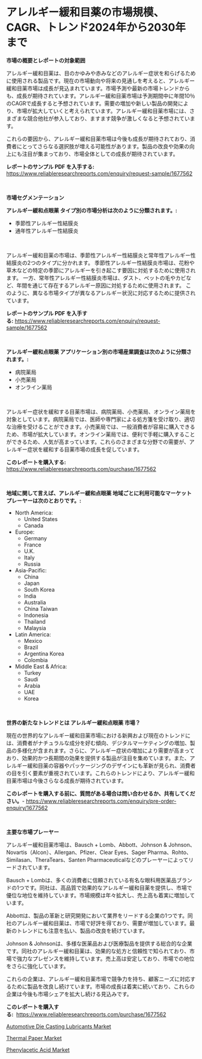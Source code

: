 <p><h1>アレルギー緩和目薬の市場規模、CAGR、トレンド2024年から2030年まで</h1></p><p><strong>市場の概要とレポートの対象範囲</strong></p>
<p><p>アレルギー緩和目薬は、目のかゆみや赤みなどのアレルギー症状を和らげるために使用される製品です。現在の市場動向や将来の見通しを考えると、アレルギー緩和目薬市場は成長が見込まれています。市場予測や最新の市場トレンドからも、成長が期待されています。アレルギー緩和目薬市場は予測期間中に年間10％のCAGRで成長すると予想されています。需要の増加や新しい製品の開発により、市場が拡大していくと考えられています。アレルギー緩和目薬市場には、さまざまな競合他社が参入しており、ますます競争が激しくなると予想されています。</p><p>これらの要因から、アレルギー緩和目薬市場は今後も成長が期待されており、消費者にとってさらなる選択肢が増える可能性があります。製品の改良や効果の向上にも注目が集まっており、市場全体としての成長が期待されています。</p></p>
<p><strong>レポートのサンプル PDF を入手する:</strong> <a href="https://www.reliableresearchreports.com/enquiry/request-sample/1677562">https://www.reliableresearchreports.com/enquiry/request-sample/1677562</a></p>
<p>&nbsp;</p>
<p><strong>市場セグメンテーション</strong></p>
<p><strong>アレルギー緩和点眼薬 タイプ別の市場分析は次のように分類されます。:</strong></p>
<p><ul><li>季節性アレルギー性結膜炎</li><li>通年性アレルギー性結膜炎</li></ul></p>
<p>&nbsp;</p>
<p><p>アレルギー緩和目薬の市場は、季節性アレルギー性結膜炎と常年性アレルギー性結膜炎の2つのタイプに分かれます。 季節性アレルギー性結膜炎市場は、花粉や草木などの特定の季節にアレルギーを引き起こす要因に対処するために使用されます。 一方、常年性アレルギー性結膜炎市場は、ダスト、ペットの毛やカビなど、年間を通じて存在するアレルギー原因に対処するために使用されます。 このように、異なる市場タイプが異なるアレルギー状況に対応するために提供されています。</p></p>
<p><strong>レポートのサンプル PDF を入手する:</strong>&nbsp;<a href="https://www.reliableresearchreports.com/enquiry/request-sample/1677562">https://www.reliableresearchreports.com/enquiry/request-sample/1677562</a></p>
<p>&nbsp;</p>
<p><strong> アレルギー緩和点眼薬 アプリケーション別の市場産業調査は次のように分類されます。:</strong></p>
<p><ul><li>病院薬局</li><li>小売薬局</li><li>オンライン薬局</li></ul></p>
<p>&nbsp;</p>
<p><p>アレルギー症状を緩和する目薬市場は、病院薬局、小売薬局、オンライン薬局を対象としています。病院薬局では、医師や専門家による処方箋を受け取り、適切な治療を受けることができます。小売薬局では、一般消費者が容易に購入できるため、市場が拡大しています。オンライン薬局では、便利で手軽に購入することができるため、人気が高まっています。これらのさまざまな分野での需要が、アレルギー症状を緩和する目薬市場の成長を促しています。</p></p>
<p><strong>このレポートを購入する:</strong>&nbsp; <a href="https://www.reliableresearchreports.com/purchase/1677562">https://www.reliableresearchreports.com/purchase/1677562</a></p>
<p>&nbsp;</p>
<p><strong>地域に関して言えば、アレルギー緩和点眼薬 地域ごとに利用可能なマーケットプレーヤーは次のとおりです。:</strong></p>
<p><ul>
    <li>
        North America:
        <ul>
            <li>United States</li>
            <li>Canada</li>
        </ul>
    </li>
    <li>
        Europe:
        <ul>
            <li>Germany</li>
            <li>France</li>
            <li>U.K.</li>
            <li>Italy</li>
            <li>Russia</li>
        </ul>
    </li>
    <li>
        Asia-Pacific:
        <ul>
            <li>China</li>
            <li>Japan</li>
            <li>South Korea</li>
            <li>India</li>
            <li>Australia</li>
            <li>China Taiwan</li>
            <li>Indonesia</li>
            <li>Thailand</li>
            <li>Malaysia</li>
        </ul>
    </li>
    <li>
        Latin America:
        <ul>
            <li>Mexico</li>
            <li>Brazil</li>
            <li>Argentina Korea</li>
            <li>Colombia</li>
        </ul>
    </li>
    <li>
        Middle East & Africa:
        <ul>
            <li>Turkey</li>
            <li>Saudi</li>
            <li>Arabia</li>
            <li>UAE</li>
            <li>Korea</li>
        </ul>
    </li>
    </ul></p>
<p>&nbsp;</p>
<p><strong>世界の新たなトレンドとは アレルギー緩和点眼薬 市場？</strong></p>
<p><p>現在の世界的なアレルギー緩和目薬市場における新興および現在のトレンドには、消費者がナチュラルな成分を好む傾向、デジタルマーケティングの増加、製品の多様化が含まれます。さらに、アレルギー症状の増加により需要が高まっており、効果的かつ長期間の効果を提供する製品が注目を集めています。また、アレルギー緩和目薬の容器やパッケージングのデザインにも革新が見られ、消費者の目を引く要素が重視されています。これらのトレンドにより、アレルギー緩和目薬市場は今後さらなる成長が期待されています。</p></p>
<p><strong>このレポートを購入する前に、質問がある場合は問い合わせるか、共有してください。</strong>- <a href="https://www.reliableresearchreports.com/enquiry/pre-order-enquiry/1677562">https://www.reliableresearchreports.com/enquiry/pre-order-enquiry/1677562</a></p>
<p>&nbsp;</p>
<p><strong>主要な市場プレーヤー</strong></p>
<p><p>アレルギー緩和目薬市場は、Bausch + Lomb、Abbott、Johnson & Johnson、Novartis（Alcon）、Allergan、Pfizer、Clear Eyes、Sager Pharma、Rohto、Similasan、TheraTears、Santen Pharmaceuticalなどのプレーヤーによってリードされています。</p><p>Bausch + Lombは、多くの消費者に信頼されている有名な眼科用医薬品ブランドの1つです。同社は、高品質で効果的なアレルギー緩和目薬を提供し、市場で優位な地位を維持しています。市場規模は年々拡大し、売上高も着実に増加しています。</p><p>Abbottは、製品の革新と研究開発において業界をリードする企業の1つです。同社のアレルギー緩和目薬は、市場で好評を得ており、需要が増加しています。最新のトレンドにも注意を払い、製品の改良を続けています。</p><p>Johnson & Johnsonは、多様な医薬品および医療製品を提供する総合的な企業です。同社のアレルギー緩和目薬は、効果的な処方と信頼性で知られており、市場で強力なプレゼンスを維持しています。売上高は安定しており、市場での地位をさらに強化しています。</p><p>これらの企業は、アレルギー緩和目薬市場で競争力を持ち、顧客ニーズに対応するために製品を改良し続けています。市場の成長は着実に続いており、これらの企業は今後も市場シェアを拡大し続ける見込みです。</p></p>
<p><strong>このレポートを購入する:</strong>&nbsp;&nbsp;<a href="https://www.reliableresearchreports.com/purchase/1677562">https://www.reliableresearchreports.com/purchase/1677562</a></p>
<p><p><a href="https://confirmed-shield-e13.notion.site/Automotive-Die-Casting-Lubricants-Market-Insights-Market-Players-and-Forecast-Till-2031-05ea597f552143b7b1c0a2188b7a3489">Automotive Die Casting Lubricants Market</a></p><p><a href="https://sore-arch-6db.notion.site/Thermal-Paper-Market-Size-Evaluating-its-Market-Trends-Growth-and-Projections-2024-2031-89178affe3c94c7d955e37d64feaceef">Thermal Paper Market</a></p><p><a href="https://funky-papaya-cf4.notion.site/Phenylacetic-Acid-Market-Size-Growth-Outlook-from-2024-to-2031-projecting-at-Market-s-Trends-Analy-b988eac5f1154a559a459c544cebe343">Phenylacetic Acid Market</a></p></p>